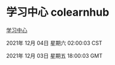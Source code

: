 # 学习中心 colearnhub
[学习中心](http://59.174.25.102:56308/colearnhub/)

2021年 12月 04日 星期六 02:00:03 CST

2021年 12月 03日 星期五 18:00:03 GMT
